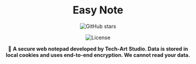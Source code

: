<div align="center">

<!--![Air Notes Banner](assets/images/banner.png)-->

# Easy Note

![GitHub stars](https://img.shields.io/github/stars/Dev-Huang1/Easy-Notes.svg?style=for-the-badge)

![License](https://img.shields.io/github/license/Dev-Huang1/Easy-Notes.svg?style=for-the-badge)


📃 __A secure web notepad developed by Tech-Art Studio. Data is stored in local cookies and uses end-to-end encryption. We cannot read your data.__

</div>
